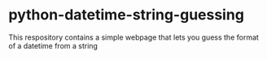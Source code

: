 # python-datetime-string-guessing
This respository contains a simple webpage that lets you guess the format of a datetime from a string
